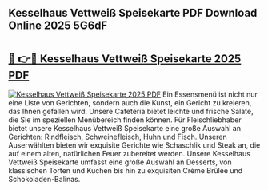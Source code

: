 ## Kesselhaus Vettweiß Speisekarte PDF Download Online 2025 5G6dF

# <h2><a href="http://gc5yum.nevu.top/?p=Kesselhaus+Vettwei%c3%9f+Speisekarte">🔗 👉🔴 Kesselhaus Vettweiß Speisekarte 2025 PDF</a></h2>

[![Kesselhaus Vettweiß Speisekarte 2025 PDF](https://i.imgur.com/dBaPXMq.png)](http://gc5yum.nevu.top/?p=Kesselhaus+Vettwei%c3%9f+Speisekarte)
Ein Essensmenü ist nicht nur eine Liste von Gerichten, sondern auch die Kunst, ein Gericht zu kreieren, das Ihnen gefallen wird. Unsere Cafeteria bietet leichte und frische Salate, die Sie im speziellen Menübereich finden können. Für Fleischliebhaber bietet unsere Kesselhaus Vettweiß Speisekarte eine große Auswahl an Gerichten: Rindfleisch, Schweinefleisch, Huhn und Fisch. Unseren Auserwählten bieten wir exquisite Gerichte wie Schaschlik und Steak an, die auf einem alten, natürlichen Feuer zubereitet werden. Unsere Kesselhaus Vettweiß Speisekarte umfasst eine große Auswahl an Desserts, von klassischen Torten und Kuchen bis hin zu exquisiten Crème Brûlée und Schokoladen-Balinas.
